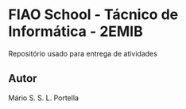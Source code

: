 # FIAO School - Tácnico de Informática - 2EMIB
Repositório usado para entrega de atividades
## Autor
Mário S. S. L. Portella
